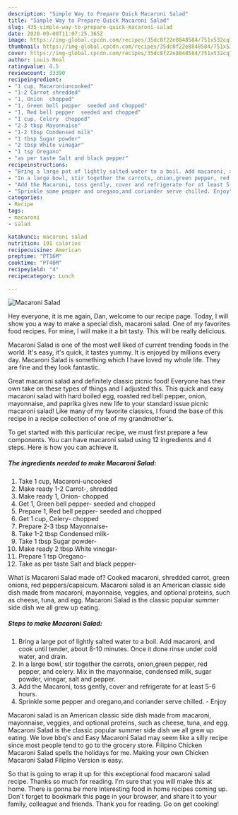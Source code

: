 ```yaml
---
description: "Simple Way to Prepare Quick Macaroni Salad"
title: "Simple Way to Prepare Quick Macaroni Salad"
slug: 435-simple-way-to-prepare-quick-macaroni-salad
date: 2020-09-08T11:07:25.365Z
image: https://img-global.cpcdn.com/recipes/35dc8f22e8848584/751x532cq70/macaroni-salad-recipe-main-photo.jpg
thumbnail: https://img-global.cpcdn.com/recipes/35dc8f22e8848584/751x532cq70/macaroni-salad-recipe-main-photo.jpg
cover: https://img-global.cpcdn.com/recipes/35dc8f22e8848584/751x532cq70/macaroni-salad-recipe-main-photo.jpg
author: Louis Neal
ratingvalue: 4.5
reviewcount: 33390
recipeingredient:
- "1 cup, Macaroniuncooked"
- "1-2 Carrot shredded"
- "1, Onion  chopped"
- "1, Green bell pepper  seeded and chopped"
- "1, Red bell pepper  seeded and chopped"
- "1 cup, Celery  chopped"
- "2-3 tbsp Mayonnaise"
- "1-2 tbsp Condensed milk"
- "1 tbsp Sugar powder"
- "2 tbsp White vinegar"
- "1 tsp Oregano"
- "as per taste Salt and black pepper"
recipeinstructions:
- "Bring a large pot of lightly salted water to a boil. Add macaroni, and cook until tender, about 8-10 minutes. Once it done rinse under cold water, and drain."
- "In a large bowl, stir together the carrots, onion,green pepper, red pepper, and celery. Mix in the mayonnaise, condensed milk, sugar powder, vinegar, salt and pepper."
- "Add the Macaroni, toss gently, cover and refrigerate for at least 5-6 hours."
- "Sprinkle some pepper and oregano,and coriander serve chilled. Enjoy"
categories:
- Recipe
tags:
- macaroni
- salad

katakunci: macaroni salad 
nutrition: 191 calories
recipecuisine: American
preptime: "PT16M"
cooktime: "PT40M"
recipeyield: "4"
recipecategory: Lunch

---
```



![Macaroni Salad](https://img-global.cpcdn.com/recipes/35dc8f22e8848584/751x532cq70/macaroni-salad-recipe-main-photo.jpg)

Hey everyone, it is me again, Dan, welcome to our recipe page. Today, I will show you a way to make a special dish, macaroni salad. One of my favorites food recipes. For mine, I will make it a bit tasty. This will be really delicious.

Macaroni Salad is one of the most well liked of current trending foods in the world. It's easy, it's quick, it tastes yummy. It is enjoyed by millions every day. Macaroni Salad is something which I have loved my whole life. They are fine and they look fantastic.

Great macaroni salad and definitely classic picnic food! Everyone has their own take on these types of things and I adjusted this. This quick and easy macaroni salad with hard boiled egg, roasted red bell pepper, onion, mayonnaise, and paprika gives new life to your standard issue picnic macaroni salad! Like many of my favorite classics, I found the base of this recipe in a recipe collection of one of my grandmother&#39;s.


To get started with this particular recipe, we must first prepare a few components. You can have macaroni salad using 12 ingredients and 4 steps. Here is how you can achieve it.

<!--inarticleads1-->

##### The ingredients needed to make Macaroni Salad:

1. Take 1 cup, Macaroni-uncooked
1. Make ready 1-2 Carrot-, shredded
1. Make ready 1, Onion-  chopped
1. Get 1, Green bell pepper-  seeded and chopped
1. Prepare 1, Red bell pepper-  seeded and chopped
1. Get 1 cup, Celery-  chopped
1. Prepare 2-3 tbsp Mayonnaise-
1. Take 1-2 tbsp Condensed milk-
1. Take 1 tbsp Sugar powder-
1. Make ready 2 tbsp White vinegar-
1. Prepare 1 tsp Oregano-
1. Take as per taste Salt and black pepper-


What is Macaroni Salad made of? Cooked macaroni, shredded carrot, green onions, red peppers/capsicum. Macaroni salad is an American classic side dish made from macaroni, mayonnaise, veggies, and optional proteins, such as cheese, tuna, and egg. Macaroni Salad is the classic popular summer side dish we all grew up eating. 

<!--inarticleads2-->

##### Steps to make Macaroni Salad:

1. Bring a large pot of lightly salted water to a boil. Add macaroni, and cook until tender, about 8-10 minutes. Once it done rinse under cold water, and drain.
1. In a large bowl, stir together the carrots, onion,green pepper, red pepper, and celery. Mix in the mayonnaise, condensed milk, sugar powder, vinegar, salt and pepper.
1. Add the Macaroni, toss gently, cover and refrigerate for at least 5-6 hours.
1. Sprinkle some pepper and oregano,and coriander serve chilled. - Enjoy


Macaroni salad is an American classic side dish made from macaroni, mayonnaise, veggies, and optional proteins, such as cheese, tuna, and egg. Macaroni Salad is the classic popular summer side dish we all grew up eating. We love bbq&#39;s and Easy Macaroni Salad may seem like a silly recipe since most people tend to go to the grocery store. Filipino Chicken Macaroni Salad spells the holidays for me. Making your own Chicken Macaroni Salad Filipino Version is easy. 

So that is going to wrap it up for this exceptional food macaroni salad recipe. Thanks so much for reading. I'm sure that you will make this at home. There is gonna be more interesting food in home recipes coming up. Don't forget to bookmark this page in your browser, and share it to your family, colleague and friends. Thank you for reading. Go on get cooking!
